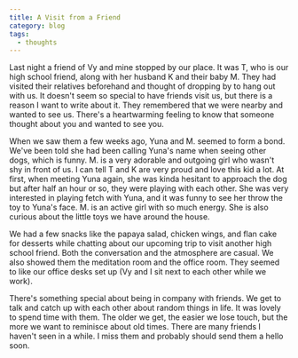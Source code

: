 ```yaml
---
title: A Visit from a Friend
category: blog
tags:
  - thoughts
---
```


Last night a friend of Vy and mine stopped by our place. It was T, who is our high school friend, along with her husband K and their baby M. They had visited their relatives beforehand and thought of dropping by to hang out with us. It doesn't seem so special to have friends visit us, but there is a reason I want to write about it. They remembered that we were nearby and wanted to see us. There's a heartwarming feeling to know that someone thought about you and wanted to see you.

When we saw them a few weeks ago, Yuna and M. seemed to form a bond. We've been told she had been calling Yuna's name when seeing other dogs, which is funny. M. is a very adorable and outgoing girl who wasn't shy in front of us. I can tell T and K are very proud and love this kid a lot. At first, when meeting Yuna again, she was kinda hesitant to approach the dog but after half an hour or so, they were playing with each other. She was very interested in playing fetch with Yuna, and it was funny to see her throw the toy to Yuna's face. M. is an active girl with so much energy. She is also curious about the little toys we have around the house.

We had a few snacks like the papaya salad, chicken wings, and flan cake for desserts while chatting about our upcoming trip to visit another high school friend. Both the conversation and the atmosphere are casual. We also showed them the meditation room and the office room. They seemed to like our office desks set up (Vy and I sit next to each other while we work).

There's something special about being in company with friends. We get to talk and catch up with each other about random things in life. It was lovely to spend time with them. The older we get, the easier we lose touch, but the more we want to reminisce about old times. There are many friends I haven't seen in a while. I miss them and probably should send them a hello soon. 


